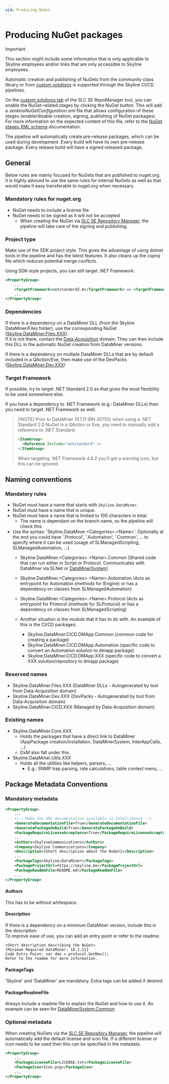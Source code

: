 ```yaml
---
uid: Producing_NuGet
---
```


# Producing NuGet packages

> [!IMPORTANT]
> This section might include some information that is only applicable to Skyline employees and/or links that are only accessible to Skyline employees.

Automatic creation and publishing of NuGets from the community class library or from [custom solutions](xref:Custom_solution_development_with_CI_CD_Pipeline) is supported through the Skyline CI/CD pipelines.

On the [custom solutions tab](xref:Repository_types#custom-solutions) of the SLC SE RepoManager tool, you can enable the NuGet-related stages by clicking the NuGet button. This will add a *JenkinsNuGetConfiguration.xml* file that allows configuration of these stages (enable/disable creation, signing, publishing of NuGet packages). For more information on the expected content of this file, refer to the [NuGet stages XML schema](xref:SchemaNuGetStagesConfig) documentation.

The pipeline will automatically create pre-release packages, which can be used during development. Every build will have its own pre-release package.
Every release build will have a signed released package.

## General

Below rules are mainly focused for NuGets that are published to nuget.org. It is highly adviced to use the same rules for internal NuGets as well as that would make it easy transferable to nuget.org when necessary.

### Mandatory rules for nuget.org

- NuGet needs to include a license file
- NuGet needs to be signed as it will not be accepted
  - When creating the NuGet via [SLC SE Repository Manager](xref:TOOSLCSERepositoryManager), the pipeline will take care of the signing and publishing.

### Project type

Make use of the SDK project style. This gives the advantage of using dotnet tools in the pipeline and has the latest features. It also cleans up the csproj file which reduces potential merge conflicts.

Using SDK-style projects, you can still target .NET Framework:
```xml
<PropertyGroup>
    ...
    <TargetFramework>netstandard2.0</TargetFramework> => <TargetFramework>net462</TargetFramework>
    ...
</PropertyGroup>
```

### Dependencies

If there is a dependency on a DataMiner DLL (from the Skyline DataMiner/Files folder), use the corresponding NuGet ([Skyline.DataMiner.Files.XXX](https://www.nuget.org/packages?q=Skyline.DataMiner.Files.)).  
If it is not there, contact the [Data-Acquisition](mailto:support.data-acquisition@skyline.be) domain. They can then include this DLL in the automatic NuGet creation from DataMiner versions.  

If there is a dependency on multiple DataMiner DLLs that are by default included in a QAction/Exe, then make use of the DevPacks ([Skyline.DataMiner.Dev.XXX](https://www.nuget.org/packages?q=Skyline.DataMiner.Dev.))

### Target Framework

If possible, try to target .NET Standard 2.0 as that gives the most flexibility to be used somewhere else.

If you have a dependency to .NET Framework (e.g.: DataMiner DLLs) then you need to target .NET Framework as well.

> [!NOTE] Prior to DataMiner 10.1.11 (RN 30755) when using a .NET Standard 2.0 NuGet in a QAction or Exe, you need to manually add a reference to .NET Standard.
> ```xml
> <ItemGroup>
>   <Reference Include="netstandard" />
> </ItemGroup>
> ```
> When targeting .NET Framework 4.6.2 you'll get a warning icon, but this can be ignored.

## Naming conventions

### Mandatory rules

- NuGet must have a name that starts with `Skyline.DataMiner`.
- NuGet must have a name that is unique.
- NuGet must have a name that is limited to 100 characters in total.
  - The name is dependant on the branch name, so the pipeline will check this.
- Use the syntax: 'Skyline.DataMiner.\<Categories\>.\<Name\>'. Optionally at the end you could have '.Protocol', '.Automation', '.Common', ... to specify where it can be used (usage of SLManagedScripting, SLManagedAutomation, ...)
    - Skyline.DataMiner.\<Categories\>.\<Name\>.Common (Shared code that can run either in Script or Protocol. Communicates with DataMiner via SLNet or [DataMinerSystem](https://www.nuget.org/packages?q=Skyline.DataMiner.Core.DataMinerSystem))
    - Skyline.DataMiner.\<Categories\>.\<Name\>.Automation (Acts as entrypoint for Automation (methods for IEngine) or has a dependency on classes from SLManagedAutomation)
    - Skyline.DataMiner.\<Categories\>.\<Name\>.Protocol (Acts as entrypoint for Protocol (methods for SLProtocol) or has a dependency on classes from SLManagedScripting)

    - Another situation is the module that it has to do with. An example of this is the CI/CD packages:
        - Skyline.DataMiner.CICD.DMApp.Common (common code for creating a package)
        - Skyline.DataMiner.CICD.DMApp.Automation (specific code to convert an Automation solution to dmapp package)
        - Skyline.DataMiner.CICD.DMApp.XXX (specific code to convert a XXX solution/repository to dmapp package)

### Reserved names

- Skyline.DataMiner.Files.XXX (DataMiner DLLs - Autogenerated by tool from Data-Acquisition domain)
- Skyline.DataMiner.Dev.XXX (DevPacks - Autogenerated by tool from Data-Acquisition domain)
- Skyline.DataMiner.CICD.XXX (Managed by Data-Acquisition domain)

### Existing names

- Skyline.DataMiner.Core.XXX
  - Holds the packages that have a direct link to DataMiner (AppPackage creation/installation, DataMinerSystem, InterAppCalls, ...)
  - DxM also fall under this.
- Skyline.DataMiner.Utils.XXX
  - Holds all the utilities like helpers, parsers, ...
    - E.g.: SNMP trap parsing, rate calculations, table context menu, ...

## Package Metadata Conventions

### Mandatory metadata

```xml
<PropertyGroup>
    ...
    <!-- Make the XML documentation available in IntelliSense -->
    <GenerateDocumentationFile>True</GenerateDocumentationFile>
    <GeneratePackageOnBuild>True</GeneratePackageOnBuild>
    <PackageRequireLicenseAcceptance>True</PackageRequireLicenseAcceptance>
    ...
    <Authors>SkylineCommunications</Authors>
    <Company>Skyline Communications</Company>
    <Description>{Short description about the NuGet}</Description>
    ...
    <PackageTags>Skyline;DataMiner</PackageTags>
    <PackageProjectUrl>https://skyline.be</PackageProjectUrl>
    <PackageReadmeFile>README.md</PackageReadmeFile>
    ...
</PropertyGroup>
```

#### Authors

This has to be without whitespace.

#### Description

If there is a dependency on a minimum DataMiner version, include this in the description.  
To improve ease of use, you can add an entry point or refer to the readme.

```
<Short description describing the NuGet>
[Minimum Required DataMiner: 10.1.11]
Code Entry Point: var dms = protocol.GetDms();
Refer to the readme for more information.
```

#### PackageTags

'Skyline' and 'DataMiner' are mandatory. Extra tags can be added if desired.

#### PackageReadmeFile

Always include a readme file to explain the NuGet and how to use it.
An example can be seen for [DataMinerSystem.Common](https://www.nuget.org/packages/Skyline.DataMiner.Core.DataMinerSystem.Common#readme-body-tab)

### Optional metadata

When creating NuGets via the [SLC SE Repository Manager](xref:TOOSLCSERepositoryManager), the pipeline will automatically add the default license and icon file. If a different license or icon needs to be used then this can be specified in the metadata.

```xml
<PropertyGroup>
    ...
    <PackageLicenseFile>LICENSE.txt</PackageLicenseFile>
    <PackageIcon>Icon.png</PackageIcon>
    ...
</PropertyGroup>
```
